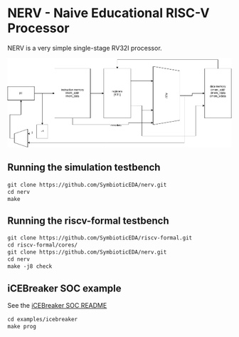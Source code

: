 NERV - Naive Educational RISC-V Processor
=========================================

NERV is a very simple single-stage RV32I processor.

![system diagram](NERV.png)

Running the simulation testbench
--------------------------------

```
git clone https://github.com/SymbioticEDA/nerv.git
cd nerv
make
```


Running the riscv-formal testbench
----------------------------------

```
git clone https://github.com/SymbioticEDA/riscv-formal.git
cd riscv-formal/cores/
git clone https://github.com/SymbioticEDA/nerv.git
cd nerv
make -j8 check
```

iCEBreaker SOC example
----------------------

See the [iCEBreaker SOC README](examples/icebreaker/README.md)

```
cd examples/icebreaker
make prog
```
